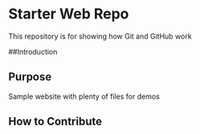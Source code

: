 # Starter Web Repo

This repository is for showing how Git and GitHub work

##Introduction

## Purpose

Sample website with plenty of files for demos

## How to Contribute


